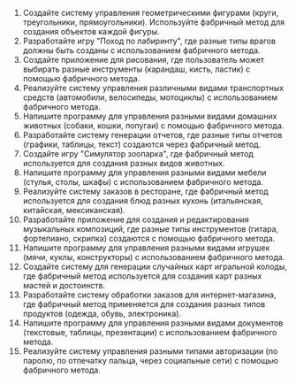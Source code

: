 1. Создайте систему управления геометрическими фигурами (круги, треугольники, прямоугольники). Используйте фабричный метод для создания объектов каждой фигуры.
2. Разработайте игру "Поход по лабиринту", где разные типы врагов должны быть созданы с использованием фабричного метода.
3. Создайте приложение для рисования, где пользователь может выбирать разные инструменты (карандаш, кисть, ластик) с помощью фабричного метода.
4. Реализуйте систему управления различными видами транспортных средств (автомобили, велосипеды, мотоциклы) с использованием фабричного метода.
5. Напишите программу для управления разными видами домашних животных (собаки, кошки, попугаи) с помощью фабричного метода.
6. Разработайте систему генерации отчетов, где разные типы отчетов (графики, таблицы, текст) создаются через фабричный метод.
7. Создайте игру "Симулятор зоопарка", где фабричный метод используется для создания разных видов животных.
8. Напишите программу для управления разными видами мебели (стулья, столы, шкафы) с использованием фабричного метода.
9. Реализуйте систему заказов в ресторане, где фабричный метод используется для создания блюд разных кухонь (итальянская, китайская, мексиканская).
10. Разработайте приложение для создания и редактирования музыкальных композиций, где разные типы инструментов (гитара, фортепиано, скрипка) создаются с помощью фабричного метода.
11. Напишите программу для управления разными видами игрушек (мячи, куклы, конструкторы) с использованием фабричного метода.
12. Создайте систему для генерации случайных карт игральной колоды, где фабричный метод используется для создания карт разных мастей и достоинств.
13. Разработайте систему обработки заказов для интернет-магазина, где фабричный метод применяется для создания разных типов продуктов (одежда, обувь, электроника).
14. Напишите программу для управления разными видами документов (текстовые, таблицы, презентации) с использованием фабричного метода.
15. Реализуйте систему управления разными типами авторизации (по паролю, по отпечатку пальца, через социальные сети) с помощью фабричного метода.